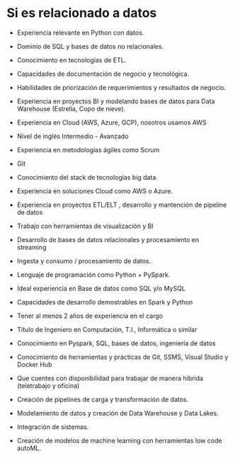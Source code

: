 # Si es relacionado a datos

* Experiencia relevante en Python con datos.
* Dominio de SQL y bases de datos no relacionales.
* Conocimiento en tecnologías de ETL.
* Capacidades de documentación de negocio y tecnológica.
* Habilidades de priorización de requerimientos y resultados de negocio.
* Experiencia en proyectos BI y modelando bases de datos para Data Warehouse (Estrella, Copo de nieve).



* Experiencia en Cloud (AWS, Azure, GCP), nosotros usamos AWS
* Nivel de inglés Intermedio - Avanzado
* Experiencia en metodologías ágiles como Scrum
* Git



* Conocimiento del stack de tecnologías big data
* Experiencia en soluciones Cloud como AWS o Azure.
* Experiencia en proyectos ETL/ELT , desarrollo y mantención de pipeline de datos
* Trabajo con herramientas de visualización y BI
* Desarrollo de bases de datos relacionales y procesamiento en streaming



* Ingesta y consumo / procesamiento de datos.
* Lenguaje de programación como Python + PySpark.
* Ideal experiencia en Base de datos como SQL y/o MySQL



* Capacidades de desarrollo demostrables en Spark y Python
* Tener al menos 2 años de experiencia en el cargo
* Título de Ingeniero en Computación, T.I., Informática o similar
* Conocimiento en Pyspark, SQL, bases de datos, ingeniería de datos
* Conocimiento de herramientas y prácticas de Git, SSMS, Visual Studio y Docker Hub
* Que cuentes con disponibilidad para trabajar de manera híbrida (teletrabajo y oficina)



* Creación de pipelines de carga y transformación de datos.
* Modelamiento de datos y creación de Data Warehouse y Data Lakes.
* Integración de sistemas.
* Creación de modelos de machine learning con herramientas low code autoML.
